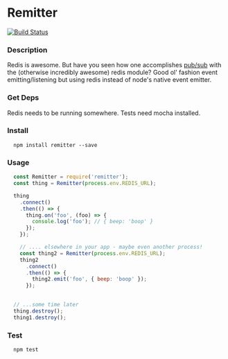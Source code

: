 
# Remitter

[![Build Status](https://travis-ci.org/recursivefunk/remitter.svg?branch=master)](https://travis-ci.org/recursivefunk/remitter)

### Description
Redis is awesome. But have you seen how one accomplishes [pub/sub](https://github.com/mranney/node_redis#publish--subscribe) with the (otherwise incredibly awesome) redis module? Good ol' fashion event emitting/listening but using redis instead of node's native event emitter.

### Get Deps
Redis needs to be running somewhere. Tests need mocha installed.

### Install
```
  npm install remitter --save
```

### Usage
```javascript
  const Remitter = require('remitter');
  const thing = Remitter(process.env.REDIS_URL);

  thing
    .connect()
    .then(() => {
      thing.on('foo', (foo) => {
        console.log('foo'); // { beep: 'boop' }
      });
    });

    // .... elsewhere in your app - maybe even another process!
    const thing2 = Remitter(process.env.REDIS_URL);
    thing2
      .connect()
      .then(() => {
        thing2.emit('foo', { beep: 'boop' });
      });
  

  // ...some time later
  thing.destroy();
  thing1.destroy();
```

### Test
```
  npm test
```




